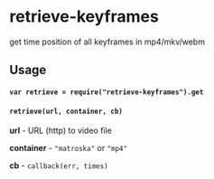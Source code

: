 # retrieve-keyframes
get time position of all keyframes in mp4/mkv/webm

## Usage

#### ``var retrieve = require("retrieve-keyframes").get``

#### ``retrieve(url, container, cb)``

**url** - URL (http) to video file

**container** - ``"matroska"`` or ``"mp4"``

**cb** - ``callback(err, times)``
